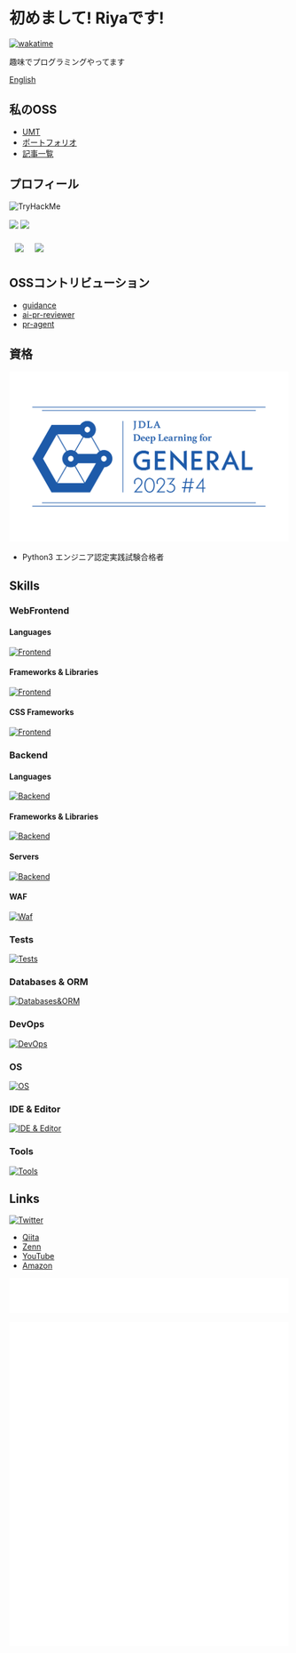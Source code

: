# 初めまして! Riyaです!

[![wakatime](https://wakatime.com/badge/user/eae142f3-5e4b-4e20-b3ca-d5d6d5a13e07.svg)](https://wakatime.com/@eae142f3-5e4b-4e20-b3ca-d5d6d5a13e07)

趣味でプログラミングやってます

[English](./README-en.md)

## 私のOSS

- [UMT](https://github.com/riya-amemiya/UMT)
- [ポートフォリオ](https://github.com/riya-amemiya/links)
- [記事一覧](https://github.com/riya-amemiya/amemiya_riya_zenn_data)

## プロフィール

<img src="https://tryhackme-badges.s3.amazonaws.com/riyaamemiya.png" alt="TryHackMe">

<p align="left">
    <img align="center" height="150px" src="https://github-readme-stats.vercel.app/api/top-langs/?username=riya-amemiya&hide=css,scss,makefile,html&layout=compact">
    <img align="center" height="150px" src="https://github-readme-stats.vercel.app/api?username=riya-amemiya&count_private=true&show_icons=true">
</p>

<div style="display: flex;">
    <div style="margin: 10px;">
        <img align="center" height="250px" src="https://wakatime.com/share/@riya_amemiya/d0f95094-22a7-4aff-aff7-25a43506cc2f.svg" />
    </div>
    <div style="margin: 10px;">
        <img align="center" height="250px" src = "https://wakatime.com/share/@riya_amemiya/21948023-0285-4b79-ba4d-6c2a8fad15a8.svg"/>
    </div>

</div>

## OSSコントリビューション

- [guidance](https://github.com/guidance-ai/guidance)
- [ai-pr-reviewer](https://github.com/coderabbitai/ai-pr-reviewer)
- [pr-agent](https://github.com/Codium-ai/pr-agent)

## 資格

![G検定](/img/general2023_4_regular.png)

- Python3 エンジニア認定実践試験合格者

## Skills

### WebFrontend

#### Languages

[![Frontend](https://skillicons.dev/icons?i=html,css,sass,js,ts,wasm)](https://skillicons.dev)

#### Frameworks & Libraries

[![Frontend](https://skillicons.dev/icons?i=react,nextjs,gatsby,remix,astro,jquery,redux,angular)](https://skillicons.dev)

#### CSS Frameworks

[![Frontend](https://skillicons.dev/icons?i=tailwindcss,mui,bootstrap)](https://skillicons.dev)

### Backend

#### Languages

[![Backend](https://skillicons.dev/icons?i=python,js,ts,ruby,php,go,rust,c,cpp,zig,graphql)](https://skillicons.dev)

#### Frameworks & Libraries

[![Backend](https://skillicons.dev/icons?i=django,flask,fastapi,express,nestjs,rails,laravel,rocket)](https://skillicons.dev)

#### Servers

[![Backend](https://skillicons.dev/icons?i=vercel,firebase,supabase,nodejs,gcp)](https://skillicons.dev)

#### WAF

[![Waf](https://skillicons.dev/icons?i=cloudflare)](https://skillicons.dev)

### Tests

[![Tests](https://skillicons.dev/icons?i=jest)](https://skillicons.dev)

### Databases & ORM

[![Databases&ORM](https://skillicons.dev/icons?i=postgresql,mysql,sqlite,redis,prisma)](https://skillicons.dev)

### DevOps

[![DevOps](https://skillicons.dev/icons?i=git,github,gitlab,ghactions,docker,k8s)](https://skillicons.dev)

### OS

[![OS](https://skillicons.dev/icons?i=windows,linux,apple,kali,ubuntu)](https://skillicons.dev)

### IDE & Editor

[![IDE & Editor](https://skillicons.dev/icons?i=vscode,vim)](https://skillicons.dev)

### Tools

[![Tools](https://skillicons.dev/icons?i=npm,yarn,pnpm,bun,webpack,vite,babel,figma,notion)](https://skillicons.dev)

## Links

[![Twitter](https://skillicons.dev/icons?i=twitter)](https://twitter.com/Riya31377928)

- [Qiita](https://qiita.com/Riya-oshaburikitchin)
- [Zenn](https://zenn.dev/riya_amemiya)
- [YouTube](https://www.youtube.com/channel/UCzww3KRaSOy7CpWWRXREv1g)
- [Amazon](https://www.amazon.jp/hz/wishlist/ls/2TJIXKMK13CIJ?ref_=wl_share)

![Metrics](https://github.com/riya-amemiya/riya-amemiya/blob/main/metrics.plugin.skyline.svg)

![Metrics](https://github.com/riya-amemiya/riya-amemiya/blob/main/metrics.plugin.calendar.full.svg)
